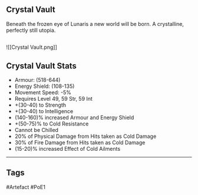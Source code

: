 ## Crystal Vault
Beneath the frozen eye of Lunaris
a new world will be born.
A crystalline, perfectly still utopia.
##
![[Crystal Vault.png]]
## Crystal Vault Stats
- Armour: (518-644)
- Energy Shield: (108-135)
- Movement Speed: -5%
- Requires Level 49, 59 Str, 59 Int
- +(30-40) to Strength
- +(30-40) to Intelligence
- (140-160)% increased Armour and Energy Shield
- +(50-75)% to Cold Resistance
- Cannot be Chilled
- 20% of Physical Damage from Hits taken as Cold Damage
- 30% of Fire Damage from Hits taken as Cold Damage
- (15-20)% increased Effect of Cold Ailments


---
## Tags
#Artefact
#PoE1